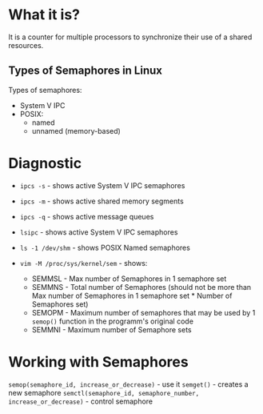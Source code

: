 #                  What it is?

It is a counter for multiple processors to synchronize their use of a shared resources.

##                 Types of Semaphores in Linux

Types of semaphores:
- System V IPC
- POSIX:
    - named
    - unnamed (memory-based)









#                  Diagnostic

- `ipcs -s` - shows active System V IPC semaphores
- `ipcs -m` - shows active shared memory segments
- `ipcs -q` - shows active message queues

- `lsipc` - shows active System V IPC semaphores
- `ls -1 /dev/shm` - shows POSIX Named semaphores
- `vim -M /proc/sys/kernel/sem` - shows: 
    - SEMMSL - Max number of Semaphores in 1 semaphore set
    - SEMMNS - Total number of Semaphores (should not be more than Max number of Semaphores in 1 semaphore set * Number of Semaphores set)
    - SEMOPM - Maximum number of semaphores that may be used by 1 `semop()` function in the programm's original code
    - SEMMNI - Maximum number of Semaphore sets






#                  Working with Semaphores

`semop(semaphore_id, increase_or_decrease)` - use it
`semget()` - creates a new semaphore
`semctl(semaphore_id, semaphore_number, increase_or_decrease)` - control semaphore